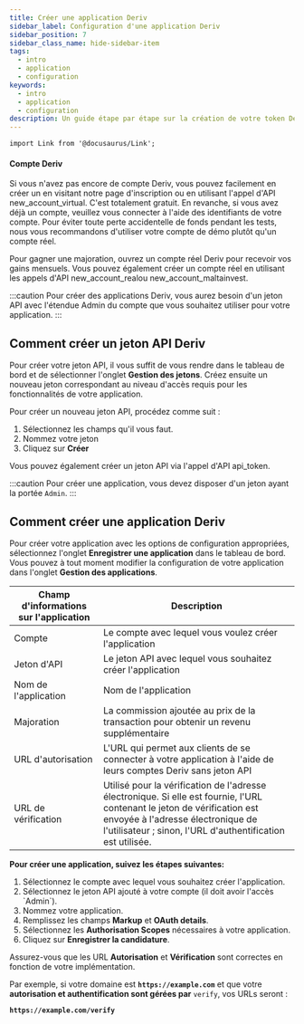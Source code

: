 ```yaml
---
title: Créer une application Deriv
sidebar_label: Configuration d'une application Deriv
sidebar_position: 7
sidebar_class_name: hide-sidebar-item
tags:
  - intro
  - application
  - configuration
keywords:
  - intro
  - application
  - configuration
description: Un guide étape par étape sur la création de votre token Deriv API et la construction de votre application de trading avec l'aide de notre API de trading. En savoir plus.
---
```


```mdx-code-block
import Link from '@docusaurus/Link';
```

#### Compte Deriv

Si vous n'avez pas encore de compte Deriv, vous pouvez facilement en créer un en visitant notre page d'inscription ou en utilisant l'appel d'API <Link href="/api-explorer#new_account_virtual" target="_blank" rel="noopener noreferrer">new_account_virtual</Link>. C'est totalement gratuit. En revanche, si vous avez déjà un compte, veuillez vous connecter à l'aide des identifiants de votre compte. Pour éviter toute perte accidentelle de fonds pendant les tests, nous vous recommandons d'utiliser votre compte de démo plutôt qu'un compte réel.

Pour gagner une majoration, ouvrez un compte réel Deriv pour recevoir vos gains mensuels. Vous pouvez également créer un compte réel en utilisant les appels d'API <Link href="/api-explorer#new_account_real" target="_blank" rel="noopener noreferrer">new_account_real</Link>ou <Link href="/api-explorer#new_account_maltainvest" target="_blank" rel="noopener noreferrer">new_account_maltainvest</Link>.

:::caution
Pour créer des applications Deriv, vous aurez besoin d'un jeton API avec l'étendue Admin du compte que vous souhaitez utiliser pour votre application.
:::

## Comment créer un jeton API Deriv

Pour créer votre jeton API, il vous suffit de vous rendre dans le tableau de bord et de sélectionner l'onglet **Gestion des jetons**. Créez ensuite un nouveau jeton correspondant au niveau d'accès requis pour les fonctionnalités de votre application.

Pour créer un nouveau jeton API, procédez comme suit :

1. Sélectionnez les champs qu'il vous faut.
2. Nommez votre jeton
3. Cliquez sur **Créer**

Vous pouvez également créer un jeton API via l'appel d'API <Link href="/api-explorer#api_token" target="_blank" rel="noopener noreferrer">api_token</Link>.

:::caution
Pour créer une application, vous devez disposer d'un jeton ayant la portée `Admin`.
:::

## Comment créer une application Deriv

Pour créer votre application avec les options de configuration appropriées, sélectionnez l'onglet **Enregistrer une application** dans le tableau de bord. Vous pouvez à tout moment modifier la configuration de votre application dans l'onglet **Gestion des applications**.

| Champ d'informations sur l'application | Description                                                                                                                                                                                                                                                 |
| -------------------------------------- | ----------------------------------------------------------------------------------------------------------------------------------------------------------------------------------------------------------------------------------------------------------- |
| Compte                                 | Le compte avec lequel vous voulez créer l'application                                                                                                                                                                                                       |
| Jeton d'API                            | Le jeton API avec lequel vous souhaitez créer l'application                                                                                                                                                                                                 |
| Nom de l'application                   | Nom de l'application                                                                                                                                                                                                                                        |
| Majoration                             | La commission ajoutée au prix de la transaction pour obtenir un revenu supplémentaire                                                                                                                                                                       |
| URL d'autorisation                     | L'URL qui permet aux clients de se connecter à votre application à l'aide de leurs comptes Deriv sans jeton API                                                                                                                                             |
| URL de vérification                    | Utilisé pour la vérification de l'adresse électronique. Si elle est fournie, l'URL contenant le jeton de vérification est envoyée à l'adresse électronique de l'utilisateur ; sinon, l'URL d'authentification est utilisée. |

**Pour créer une application, suivez les étapes suivantes:**

1. Sélectionnez le compte avec lequel vous souhaitez créer l'application.
2. Sélectionnez le jeton API ajouté à votre compte (il doit avoir l'accès \`Admin\`).
3. Nommez votre application.
4. Remplissez les champs **Markup** et **OAuth details**.
5. Sélectionnez les **Authorisation Scopes** nécessaires à votre application.
6. Cliquez sur **Enregistrer la candidature**.

Assurez-vous que les URL **Autorisation** et **Vérification** sont correctes en fonction de votre implémentation.

Par exemple, si votre domaine est **`https://example.com`** et que votre **autorisation et authentification sont gérées par** `verify`, vos URLs seront :

**`https://example.com/verify`**
